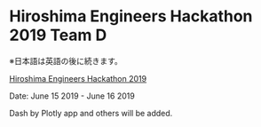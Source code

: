 # Hiroshima Engineers Hackathon 2019 Team D 

※日本語は英語の後に続きます。

[Hiroshima Engineers Hackathon 2019](https://hiroshima-hack.connpass.com/event/130649/)   

Date: June 15 2019 - June 16 2019  

Dash by Plotly app and others will be added.  
